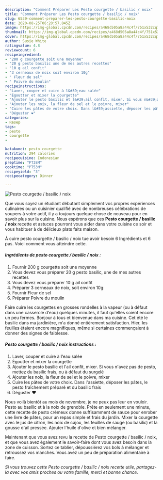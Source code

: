 ```yaml
---
description: "Comment Préparer Les Pesto courgette / basilic / noix"
title: "Comment Préparer Les Pesto courgette / basilic / noix"
slug: 6539-comment-preparer-les-pesto-courgette-basilic-noix
date: 2020-08-25T06:20:57.845Z
image: https://img-global.cpcdn.com/recipes/a468d505a8a44c4f/751x532cq70/pesto-courgette-basilic-noix-photo-principale-de-la-recette.jpg
thumbnail: https://img-global.cpcdn.com/recipes/a468d505a8a44c4f/751x532cq70/pesto-courgette-basilic-noix-photo-principale-de-la-recette.jpg
cover: https://img-global.cpcdn.com/recipes/a468d505a8a44c4f/751x532cq70/pesto-courgette-basilic-noix-photo-principale-de-la-recette.jpg
author: Susie White
ratingvalue: 4.8
reviewcount: 6
recipeingredient:
- "200 g courgette soit une moyenne"
- "20 g pesto basilic une de mes autres recettes"
- "10 g ail confit"
- "3 cerneaux de noix soit environ 10g"
- " Fleur de sel"
- " Poivre du moulin"
recipeinstructions:
- "Laver, couper et cuire à l&#39;eau salée"
- "Égoutter et mixer la courgette"
- "Ajouter le pesto basilic et l&#39;ail confit, mixer. Si vous n&#39;avez pas de pesto, mettez du basilic frais, ou à défaut du surgelé"
- "Ajouter les noix, la fleur de sel et le poivre, mixer"
- "Cuire les pâtes de votre choix. Dans l&#39;assiette, déposer les pâtes, le pesto fraîchement préparé et du basilic frais"
- "Déguster ❤️"
categories:
- Resep
tags:
- pesto
- courgette
- 

katakunci: pesto courgette  
nutrition: 294 calories
recipecuisine: Indonesian
preptime: "PT38M"
cooktime: "PT53M"
recipeyield: "3"
recipecategory: Dinner

---
```



![Pesto courgette / basilic / noix](https://img-global.cpcdn.com/recipes/a468d505a8a44c4f/751x532cq70/pesto-courgette-basilic-noix-photo-principale-de-la-recette.jpg)

Que vous soyez un étudiant débutant simplement vos propres expériences culinaires ou un cuisinier qualifié avec de nombreuses célébrations de soupers à votre actif, il y a toujours quelque chose de nouveau pour en savoir plus sur la cuisine. Nous espérons que ces <strong> Pesto courgette / basilic / noix </strong> recette et astuces pourront vous aider dans votre cuisine ce soir et vous habituer à de délicieux plats faits maison.

<!--inarticleads1-->

À cuire pesto courgette / basilic / noix tue avoir besoin 6 Ingrédients et 6 pas. Voici comment vous atteindre cette.

##### Ingrédients de pesto courgette / basilic / noix :

1. Fournir 200 g courgette soit une moyenne
1. Vous devez vous préparer 20 g pesto basilic, une de mes autres recettes
1. Vous devez vous préparer 10 g ail confit
1. Préparer 3 cerneaux de noix, soit environ 10g
1. Fournir  Fleur de sel
1. Préparer  Poivre du moulin


Faire cuire les courgettes en grosses rondelles à la vapeur (ou à défaut dans une casserole d&#39;eau) quelques minutes, il faut qu&#39;elles soient encore un peu fermes. Bonjour à tous et bienvenue dans ma cuisine. Cet été le basilic dans ma jardinière, m&#39;a donné entièrement satisfaction. Hier, les feuilles étaient encore magnifiques, même si certaines commençaient à donner des signes de faiblesse. 

<!--inarticleads2-->

##### Pesto courgette / basilic / noix instructions :

1. Laver, couper et cuire à l&#39;eau salée
1. Égoutter et mixer la courgette
1. Ajouter le pesto basilic et l&#39;ail confit, mixer. Si vous n&#39;avez pas de pesto, mettez du basilic frais, ou à défaut du surgelé
1. Ajouter les noix, la fleur de sel et le poivre, mixer
1. Cuire les pâtes de votre choix. Dans l&#39;assiette, déposer les pâtes, le pesto fraîchement préparé et du basilic frais
1. Déguster ❤️


Nous voilà bientôt au mois de novembre, je ne peux pas leur en vouloir. Pesto au basilic et à la noix de grenoble. Prête en seulement une minute, cette recette de pesto crémeux donne suffisamment de sauce pour enrober une livre de pâtes, pour un repas simple et frais du jardin. Mixer la courgette avec le jus de citron, les noix de cajou, les feuilles de sauge (ou basilic) et la gousse d&#39;ail pressée. Ajouter l&#39;huile d&#39;olive et bien mélanger. 

<!--inarticleads1-->

<p>
Maintenant que vous avez revu la recette de Pesto courgette / basilic / noix, et que vous avez également le savoir-faire dont vous avez besoin dans la zone de cuisson. Sortez ce tablier, dépoussiérez vos bols à mélanger et retroussez vos manches. Vous avez un peu de préparation alimentaire à faire.
</p>

<p>
<i>Si vous trouvez cette Pesto courgette / basilic / noix recette utile, partagez-la avec vos amis proches ou votre famille, merci et bonne chance.</i>
</p>
